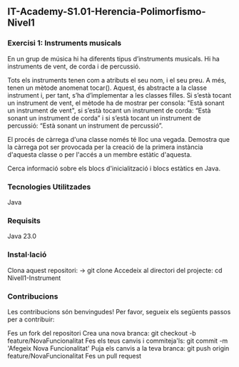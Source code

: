 ## IT-Academy-S1.01-Herencia-Polimorfismo-Nivel1

### Exercisi 1: Instruments musicals

En un grup de música hi ha diferents tipus d’instruments musicals. Hi ha instruments de vent, de corda i de percussió.

Tots els instruments tenen com a atributs el seu nom, i el seu preu. A més, tenen un mètode anomenat tocar(). Aquest, és abstracte a la classe instrument i, per tant, s’ha d’implementar a les classes filles. Si s’està tocant un instrument de vent, el mètode ha de mostrar per consola: "Està sonant un instrument de vent", si s’està tocant un instrument de corda: “Està sonant un instrument de corda” i si s’està tocant un instrument de percussió: “Està sonant un instrument de percussió”.


El procés de càrrega d'una classe només té lloc una vegada. Demostra que la càrrega pot ser provocada per la creació de la primera instància d'aquesta classe o per l'accés a un membre estàtic d'aquesta. 

Cerca informació sobre els blocs d'inicialització i blocs estàtics en Java.


### Tecnologies Utilitzades

Java

### Requisits

Java 23.0

### Instal·lació

Clona aquest repositori: -> git clone
Accedeix al directori del projecte:   cd Nivell1-Instrument

### Contribucions

Les contribucions són benvingudes! Per favor, segueix els següents passos per a contribuir:

Fes un fork del repositori
Crea una nova branca:  git checkout -b feature/NovaFuncionalitat
Fes els teus canvis i commiteja'ls: git commit -m 'Afegeix Nova Funcionalitat'
Puja els canvis a la teva branca: git push origin feature/NovaFuncionalitat
Fes un pull request
